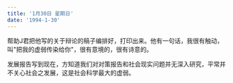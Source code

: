 ```yaml
---
title: '1月30日 星期日'
date: '1994-1-30'
---
```

帮助J君把他写的关于辩论的稿子编排好，打印出来。他有一句话，我很有触动，叫"把我的虚弱传染给你"，很有意境的，很有诗意的。

发展报告写到现在，方知道我们对对策报告和社会现实问题并无深入研究，平常并不关心社会之发展，这是社会科学最大的虚弱。
